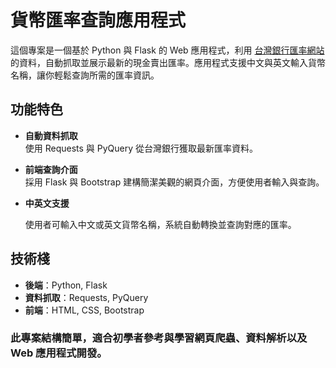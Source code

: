 # 貨幣匯率查詢應用程式
這個專案是一個基於 Python 與 Flask 的 Web 應用程式，利用 [台灣銀行匯率網站](https://rate.bot.com.tw/xrt?Lang=zh-TW) 的資料，自動抓取並展示最新的現金賣出匯率。應用程式支援中文與英文輸入貨幣名稱，讓你輕鬆查詢所需的匯率資訊。

## 功能特色
- **自動資料抓取**  
  使用 Requests 與 PyQuery 從台灣銀行獲取最新匯率資料。

- **前端查詢介面**  
  採用 Flask 與 Bootstrap 建構簡潔美觀的網頁介面，方便使用者輸入與查詢。

- **中英文支援**

  使用者可輸入中文或英文貨幣名稱，系統自動轉換並查詢對應的匯率。

## 技術棧
- **後端**：Python, Flask  
- **資料抓取**：Requests, PyQuery  
- **前端**：HTML, CSS, Bootstrap
  
### 此專案結構簡單，適合初學者參考與學習網頁爬蟲、資料解析以及 Web 應用程式開發。
